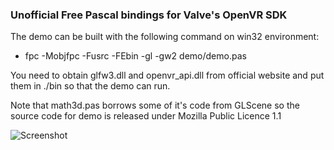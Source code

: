### Unofficial Free Pascal bindings for Valve's OpenVR SDK ###

The demo can be built with the following command on win32 environment:

* fpc -Mobjfpc -Fusrc -FEbin -gl -gw2 demo/demo.pas

You need to obtain glfw3.dll and openvr_api.dll from official website and put them in ./bin so that the demo can run.

Note that math3d.pas borrows some of it's code from GLScene so the source code for demo is released under Mozilla Public Licence 1.1

![Screenshot](https://i.imgur.com/jcrbIkv.png)